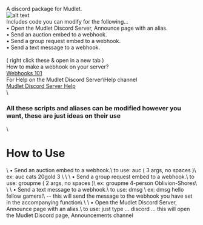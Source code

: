 A discord package for Mudlet.\
![alt text](https://i.gyazo.com/a68e332e32b9963d8d787b9ebea370af.png)\
Includes code you can modify for the following...\
• Open the Mudlet Discord Server, Announce page with an alias.\
• Send an auction embed to a webhook.\
• Send a group request embed to a webhook.\
• Send a text message to a webhook.\
\
( right click these & open in a new tab )\
How to make a webhook on your server?\
<a href="https://support.discord.com/hc/en-us/articles/228383668-Intro-to-Webhooks" target="_blank">Webhooks 101</a>
\
For Help on the Mudlet Discord Server\Help channel\
<a href="https://discord.com/channels/283581582550237184/283582068334526464">Mudlet Discord Server Help</a>
\
\
<h3> All these scripts and aliases can be modified however you want, these are just ideas on their use </h3>
\

<h1> How to Use </h1>
\
• Send an auction embed to a webhook.\
 to use: auc <itemname> <price> <number of items for sale> ( 3 args, no spaces )\
 ex: auc cats 20gold 3 \
  \
  \
 • Send a group request embed to a webhook.\
   to use: groupme <number of group members> <area to group in>  ( 2 args, no spaces )\
   ex: groupme 4-person Oblivion-Shores\
\
\
• Send a text message to a webhook.\
   to use: dmsg <your text here> \
 ex: dmsg hello fellow gamers!\
-- this will send the message to the webhook you have set in the accompanying function\
  \
  \
 • Open the Mudlet Discord Server, Announce page with an alias.\
  to use: just type ... discord ... this will open the Mudlet Discord page, Announcements channel
